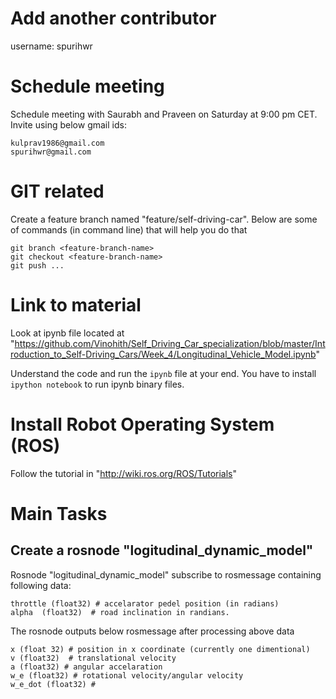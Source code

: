 # Add another contributor
username: spurihwr

# Schedule meeting
Schedule meeting with Saurabh and Praveen on Saturday at 9:00 pm CET.
Invite using below gmail ids:

```
kulprav1986@gmail.com
spurihwr@gmail.com
```

# GIT related
Create a feature branch named "feature/self-driving-car". Below are some of commands (in command line) that will help you do that
```
git branch <feature-branch-name>
git checkout <feature-branch-name>
git push ...
```

# Link to material
Look at ipynb file located at 
"https://github.com/Vinohith/Self_Driving_Car_specialization/blob/master/Introduction_to_Self-Driving_Cars/Week_4/Longitudinal_Vehicle_Model.ipynb"

Understand the code and run the `ipynb` file at your end. You have to install `ipython notebook` to run ipynb binary files.


# Install Robot Operating System (ROS)
Follow the tutorial in "http://wiki.ros.org/ROS/Tutorials"

# Main Tasks

## Create a rosnode "logitudinal_dynamic_model"

Rosnode "logitudinal_dynamic_model" subscribe to rosmessage containing following data:
```
throttle (float32) # accelarator pedel position (in radians)
alpha  (float32)  # road inclination in randians.
```
The rosnode outputs below rosmessage after processing above data
```
x (float 32) # position in x coordinate (currently one dimentional)
v (float32)  # translational velocity
a (float32) # angular accelaration
w_e (float32) # rotational velocity/angular velocity
w_e_dot (float32) # 